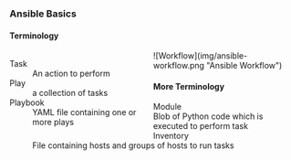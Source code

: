 ### Ansible Basics


#### Terminology
<div style="width:50%;float:left;">
    <dl>
        <dt>Task      </dt> <dd>   An action to perform</dd>
        <dt>Play      </dt> <dd>   a collection of tasks</dd>
        <dt>Playbook</dt>   <dd> YAML file containing one or more plays</dd>
    </dl>
</div>
![Workflow](img/ansible-workflow.png "Ansible Workflow") <!-- .element: class="" style="width:50%;float:left" -->


#### More Terminology
<dl>
                        <dt>Module    </dt> <dd>Blob of Python code which is executed to perform task</dd>
                        <dt>Inventory </dt> <dd>File containing hosts and groups of hosts to run tasks</dd>
                    </dl>


